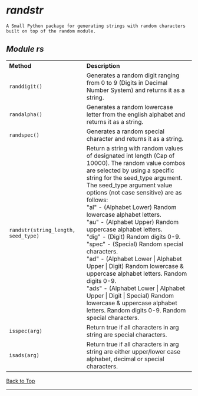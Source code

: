 # ***randstr***

    A Small Python package for generating strings with random characters built on top of the random module.

## ***Module rs***

<table width="100%">
	<tr>
		<th align="left">
            Method
        </th>
		<th align="left">
            Description
        </th>
	</tr>
	<tr>
		<td>
            <code>randdigit()</code>
        </td>
		<td>
            Generates a random digit ranging from 0 to 9 (Digits in Decimal Number System) and returns it as a string.
        </td>
	</tr>
    <tr>
		<td>
            <code>randalpha()</code>
        </td>
		<td>
            Generates a random lowercase letter from the english alphabet and returns it as a string.
        </td>
	</tr>
    <tr>
		<td>
            <code>randspec()</code>
        </td>
		<td>
            Generates a random special character and returns it as a string.
        </td>
	</tr>
    <tr>
		<td>
            <code>randstr(string_length, seed_type)</code>
        </td>
		<td>
            Return a string with random values of designated int length (Cap of 10000).
            The random value combos are selected by using a specific string for the seed_type argument. <br/>
            The seed_type argument value options (not case sensitive) are as follows: <br/>
                "al" - (Alphabet Lower) Random lowercase alphabet letters. <br/>
                "au" - (Alphabet Upper) Random uppercase alphabet letters. <br/>    
                "dig" - (Digit) Random digits 0-9. <br/>
                "spec" - (Special) Random special characters. <br/>
                "ad" - (Alphabet Lower | Alphabet Upper | Digit) Random lowercase & uppercase alphabet letters. Random digits 0-9. <br/>
                "ads" - (Alphabet Lower | Alphabet Upper | Digit | Special) Random lowercase & uppercase alphabet letters. Random digits 0-9. Random special characters.
        </td>
	</tr>
    <tr>
		<td>
            <code>isspec(arg)</code>
        </td>
		<td>
            Return true if all characters in arg string are special characters.
        </td>
	</tr>
    <tr>
		<td>
            <code>isads(arg)</code>
        </td>
		<td>
            Return true if all characters in arg string are either upper/lower case alphabet, decimal or special characters.
        </td>
	</tr>
</table>

[Back to Top](#randstr)

---

